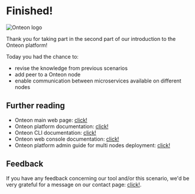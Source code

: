 # Finished!

![Onteon logo](https://onteon.com/images/onteon-logo.svg)

Thank you for taking part in the second part of our introduction to the Onteon platform!

Today you had the chance to:
- revise the knowledge from previous scenarios
- add peer to a Onteon node
- enable communication between microservices available on different nodes

## Further reading

- Onteon main web page: [click!](https://onteon.com/)
- Onteon platform documentation: [click!](https://jlupin.io/documentation/jlupin-platform-161)
- Onteon CLI documentation: [click!](https://jlupin.io/documentation/jlupin-cli-console-161)
- Onteon web console documentation: [click!](https://jlupin.io/documentation/jlupin-web-console-161)
- Onteon platform admin guide for multi nodes deployment: [click!](https://jlupin.io/documentation/jlupin-platform-161/page/admin-deployment_plans-single_node.html)

## Feedback

If you have any feedback concerning our tool and/or this scenario, we'd be very grateful for a message on our contact page: [click!](https://onteon.com/).
